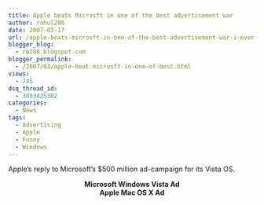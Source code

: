 ```yaml
---
title: Apple beats Microsft in one of the best advertisement war
author: rahul286
date: 2007-03-17
url: /apple-beats-microsft-in-one-of-the-best-advertisement-war-i-ever-seen/
blogger_blog:
  - rb286.blogspot.com
blogger_permalink:
  - /2007/03/apple-beat-microsft-in-one-of-best.html
views:
  - 245
dsq_thread_id:
  - 3093425302
categories:
  - News
tags:
  - Advertising
  - Apple
  - Funny
  - Windows
---
```

Apple&#8217;s reply to Microsoft&#8217;s $500 million ad-campaign for its Vista OS.

<div style="text-align: center;">
  <span style="font-weight: bold;">Microsoft Windows Vista Ad</span><br /> <a href="http://cdn.devilsworkshop.org/files/2007/10/microsoft-wow-campaign.jpg"><img class="wp-image-50817" alt="" src="http://cdn.devilsworkshop.org/files/2007/10/microsoft-wow-campaign.jpg" /></a><span style="font-weight: bold;">Apple Mac OS X Ad</span><br /> <a href="http://cdn.devilsworkshop.org/files/2007/10/apple-mac-wow-mocking.jpg"><img alt="" src="http://cdn.devilsworkshop.org/files/2007/10/apple-mac-wow-mocking.jpg" /></a></p>
</div>
